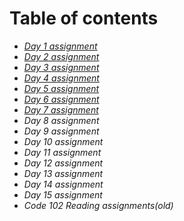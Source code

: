 # Table of contents

- [*Day 1 assignment*](class-01.md)
- [*Day 2 assignment*](class-02.md)
- [*Day 3 assignment*](class-03.md)
- [*Day 4 assignment*](class-04.md)
- [*Day 5 assignment*](class-05.md)
- [*Day 6 assignment*](class-06.md)
- [*Day 7 assignment*](class-07.md)
- *Day 8 assignment*
- *Day 9 assignment*
- *Day 10 assignment*
- *Day 11 assignment*
- *Day 12 assignment*
- *Day 13 assignment*
- *Day 14 assignment*
- *Day 15 assignment*
- *Code 102 Reading assignments(old)*
